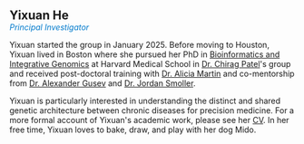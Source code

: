 **<span style="font-size: 1.5em;">Yixuan He</span>**  
<span style="color: #007acc;"><i>Principal Investigator</i></span> 

Yixuan started the group in January 2025. Before moving to Houston, Yixuan lived in Boston where she pursued her PhD in [Bioinformatics and Integrative Genomics](https://dbmi.hms.harvard.edu/education/phd-program/big-phd-track) at Harvard Medical School in [Dr. Chirag Patel](https://www.chiragjpgroup.org/)'s group and received post-doctoral training with [Dr. Alicia Martin](https://armartinlab.com/) and co-mentorship from [Dr. Alexander Gusev](http://gusevlab.org/) and [Dr. Jordan Smoller](https://smollerlab.org/).

Yixuan is particularly interested in understanding the distinct and shared genetic architecture between chronic diseases for precision medicine. For a more formal account of Yixuan's academic work, please see her [CV](/assets/pdf/Yixuan_CV.pdf). In her free time, Yixuan loves to bake, draw, and play with her dog Mido.

